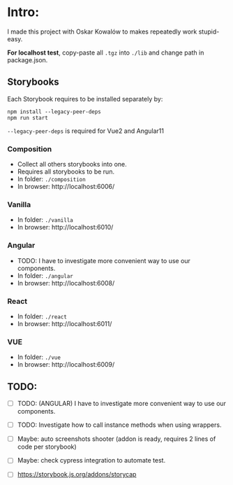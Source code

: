 # Intro:

I made this project with Oskar Kowalów to makes repeatedly work stupid-easy. 

**For localhost test**, copy-paste all `.tgz` into `./lib` and change path in package.json.

## Storybooks

Each Storybook requires to be installed separately by:

```shell
npm install --legacy-peer-deps
npm run start
```

`--legacy-peer-deps` is required for Vue2 and Angular11

### Composition

* Collect all others storybooks into one.
* Requires all storybooks to be run.
* In folder: `./composition`
* In browser: http://localhost:6006/

### Vanilla

* In folder: `./vanilla`
* In browser: http://localhost:6010/

### Angular

* TODO: I have to investigate more convenient way to use our components. 
* In folder: `./angular`
* In browser: http://localhost:6008/

### React

* In folder: `./react`
* In browser: http://localhost:6011/

### VUE

* In folder: `./vue`
* In browser: http://localhost:6009/

## TODO:

* [ ] TODO: (ANGULAR) I have to investigate more convenient way to use our components. 
* [ ] TODO: Investigate how to call instance methods when using  wrappers.
* [ ] Maybe: auto screenshots shooter (addon is ready, requires 2 lines of code per storybook)
* [ ] Maybe: check cypress integration to automate test.
* [ ] https://storybook.js.org/addons/storycap

    
